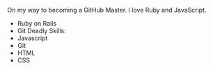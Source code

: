 On my way to becoming a GitHub Master. I love Ruby and JavaScript.

* Ruby on Rails
* Git
Deadly Skills:
* Javascript
* Git
* HTML
* CSS
